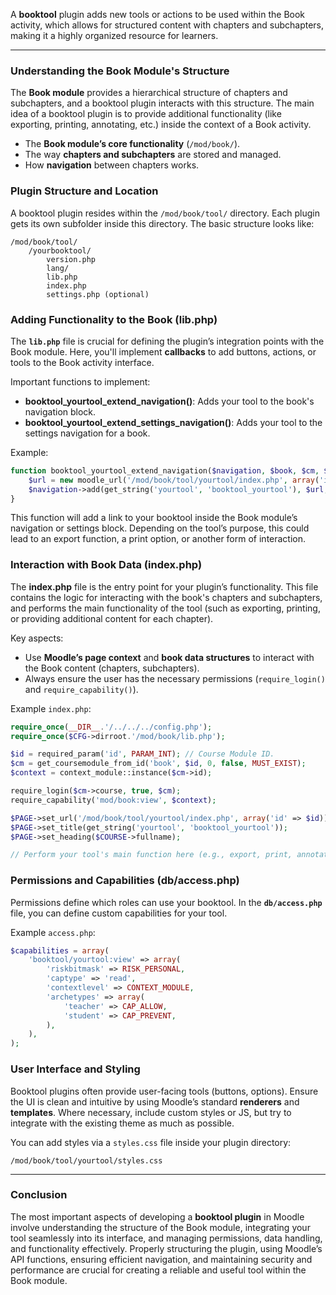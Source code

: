 A **booktool** plugin adds new tools or actions to be used within the Book activity, which allows for structured content with chapters and subchapters, making it a highly organized resource for learners.

---

### **Understanding the Book Module's Structure**
The **Book module** provides a hierarchical structure of chapters and subchapters, and a booktool plugin interacts with this structure. The main idea of a booktool plugin is to provide additional functionality (like exporting, printing, annotating, etc.) inside the context of a Book activity.

- The **Book module’s core functionality** (`/mod/book/`).
- The way **chapters and subchapters** are stored and managed.
- How **navigation** between chapters works.

### **Plugin Structure and Location**
A booktool plugin resides within the `/mod/book/tool/` directory. Each plugin gets its own subfolder inside this directory. The basic structure looks like:

```
/mod/book/tool/
    /yourbooktool/
        version.php
        lang/
        lib.php
        index.php
        settings.php (optional)
```


### **Adding Functionality to the Book (lib.php)**
The **`lib.php`** file is crucial for defining the plugin’s integration points with the Book module. Here, you'll implement **callbacks** to add buttons, actions, or tools to the Book activity interface.

Important functions to implement:

- **booktool_yourtool_extend_navigation()**: Adds your tool to the book's navigation block.
- **booktool_yourtool_extend_settings_navigation()**: Adds your tool to the settings navigation for a book.

Example:
```php
function booktool_yourtool_extend_navigation($navigation, $book, $cm, $context) {
    $url = new moodle_url('/mod/book/tool/yourtool/index.php', array('id' => $cm->id));
    $navigation->add(get_string('yourtool', 'booktool_yourtool'), $url, navigation_node::TYPE_SETTING, null, null, new pix_icon('i/gear', ''));
}
```

This function will add a link to your booktool inside the Book module’s navigation or settings block. Depending on the tool’s purpose, this could lead to an export function, a print option, or another form of interaction.

### **Interaction with Book Data (index.php)**
The **index.php** file is the entry point for your plugin’s functionality. This file contains the logic for interacting with the book's chapters and subchapters, and performs the main functionality of the tool (such as exporting, printing, or providing additional content for each chapter).

Key aspects:

- Use **Moodle’s page context** and **book data structures** to interact with the Book content (chapters, subchapters).
- Always ensure the user has the necessary permissions (`require_login()` and `require_capability()`).

Example `index.php`:
```php
require_once(__DIR__.'/../../../config.php');
require_once($CFG->dirroot.'/mod/book/lib.php');

$id = required_param('id', PARAM_INT); // Course Module ID.
$cm = get_coursemodule_from_id('book', $id, 0, false, MUST_EXIST);
$context = context_module::instance($cm->id);

require_login($cm->course, true, $cm);
require_capability('mod/book:view', $context);

$PAGE->set_url('/mod/book/tool/yourtool/index.php', array('id' => $id));
$PAGE->set_title(get_string('yourtool', 'booktool_yourtool'));
$PAGE->set_heading($COURSE->fullname);

// Perform your tool's main function here (e.g., export, print, annotate).
```

### **Permissions and Capabilities (db/access.php)**
Permissions define which roles can use your booktool. In the **`db/access.php`** file, you can define custom capabilities for your tool.

Example `access.php`:
```php
$capabilities = array(
    'booktool/yourtool:view' => array(
        'riskbitmask' => RISK_PERSONAL,
        'captype' => 'read',
        'contextlevel' => CONTEXT_MODULE,
        'archetypes' => array(
            'teacher' => CAP_ALLOW,
            'student' => CAP_PREVENT,
        ),
    ),
);
```

### **User Interface and Styling**
Booktool plugins often provide user-facing tools (buttons, options). Ensure the UI is clean and intuitive by using Moodle’s standard **renderers** and **templates**. Where necessary, include custom styles or JS, but try to integrate with the existing theme as much as possible.

You can add styles via a `styles.css` file inside your plugin directory:
```
/mod/book/tool/yourtool/styles.css
```

---

### Conclusion

The most important aspects of developing a **booktool plugin** in Moodle involve understanding the structure of the Book module, integrating your tool seamlessly into its interface, and managing permissions, data handling, and functionality effectively. Properly structuring the plugin, using Moodle’s API functions, ensuring efficient navigation, and maintaining security and performance are crucial for creating a reliable and useful tool within the Book module.